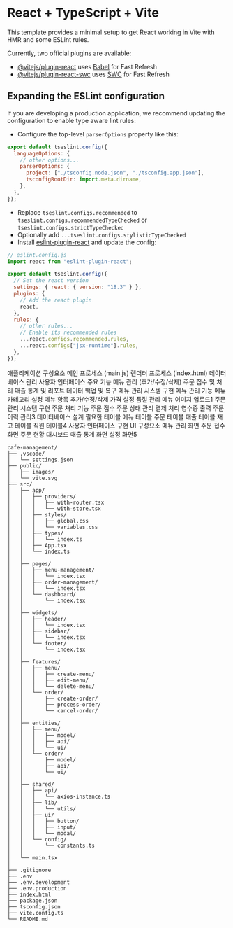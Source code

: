 # React + TypeScript + Vite

This template provides a minimal setup to get React working in Vite with HMR and some ESLint rules.

Currently, two official plugins are available:

- [@vitejs/plugin-react](https://github.com/vitejs/vite-plugin-react/blob/main/packages/plugin-react/README.md) uses [Babel](https://babeljs.io/) for Fast Refresh
- [@vitejs/plugin-react-swc](https://github.com/vitejs/vite-plugin-react-swc) uses [SWC](https://swc.rs/) for Fast Refresh

## Expanding the ESLint configuration

If you are developing a production application, we recommend updating the configuration to enable type aware lint rules:

- Configure the top-level `parserOptions` property like this:

```js
export default tseslint.config({
  languageOptions: {
    // other options...
    parserOptions: {
      project: ["./tsconfig.node.json", "./tsconfig.app.json"],
      tsconfigRootDir: import.meta.dirname,
    },
  },
});
```

- Replace `tseslint.configs.recommended` to `tseslint.configs.recommendedTypeChecked` or `tseslint.configs.strictTypeChecked`
- Optionally add `...tseslint.configs.stylisticTypeChecked`
- Install [eslint-plugin-react](https://github.com/jsx-eslint/eslint-plugin-react) and update the config:

```js
// eslint.config.js
import react from "eslint-plugin-react";

export default tseslint.config({
  // Set the react version
  settings: { react: { version: "18.3" } },
  plugins: {
    // Add the react plugin
    react,
  },
  rules: {
    // other rules...
    // Enable its recommended rules
    ...react.configs.recommended.rules,
    ...react.configs["jsx-runtime"].rules,
  },
});
```

애플리케이션 구성요소
메인 프로세스 (main.js)
렌더러 프로세스 (index.html)
데이터베이스 관리
사용자 인터페이스
주요 기능
메뉴 관리 (추가/수정/삭제)
주문 접수 및 처리
매출 통계 및 리포트
데이터 백업 및 복구
메뉴 관리 시스템 구현
메뉴 관리 기능
메뉴 카테고리 설정
메뉴 항목 추가/수정/삭제
가격 설정
품절 관리
메뉴 이미지 업로드1
주문 관리 시스템 구현
주문 처리 기능
주문 접수
주문 상태 관리
결제 처리
영수증 출력
주문 이력 관리3
데이터베이스 설계
필요한 테이블
메뉴 테이블
주문 테이블
매출 테이블
재고 테이블
직원 테이블4
사용자 인터페이스 구현
UI 구성요소
메뉴 관리 화면
주문 접수 화면
주문 현황 대시보드
매출 통계 화면
설정 화면5

```
cafe-management/
├── .vscode/
│   └── settings.json
├── public/
│   ├── images/
│   └── vite.svg
├── src/
│   ├── app/
│   │   ├── providers/
│   │   │   ├── with-router.tsx
│   │   │   └── with-store.tsx
│   │   ├── styles/
│   │   │   ├── global.css
│   │   │   └── variables.css
│   │   ├── types/
│   │   │   └── index.ts
│   │   ├── App.tsx
│   │   └── index.ts
│   │
│   ├── pages/
│   │   ├── menu-management/
│   │   │   └── index.tsx
│   │   ├── order-management/
│   │   │   └── index.tsx
│   │   └── dashboard/
│   │       └── index.tsx
│   │
│   ├── widgets/
│   │   ├── header/
│   │   │   └── index.tsx
│   │   ├── sidebar/
│   │   │   └── index.tsx
│   │   └── footer/
│   │       └── index.tsx
│   │
│   ├── features/
│   │   ├── menu/
│   │   │   ├── create-menu/
│   │   │   ├── edit-menu/
│   │   │   └── delete-menu/
│   │   └── order/
│   │       ├── create-order/
│   │       ├── process-order/
│   │       └── cancel-order/
│   │
│   ├── entities/
│   │   ├── menu/
│   │   │   ├── model/
│   │   │   ├── api/
│   │   │   └── ui/
│   │   └── order/
│   │       ├── model/
│   │       ├── api/
│   │       └── ui/
│   │
│   ├── shared/
│   │   ├── api/
│   │   │   └── axios-instance.ts
│   │   ├── lib/
│   │   │   └── utils/
│   │   ├── ui/
│   │   │   ├── button/
│   │   │   ├── input/
│   │   │   └── modal/
│   │   └── config/
│   │       └── constants.ts
│   │
│   └── main.tsx
│
├── .gitignore
├── .env
├── .env.development
├── .env.production
├── index.html
├── package.json
├── tsconfig.json
├── vite.config.ts
└── README.md

```
